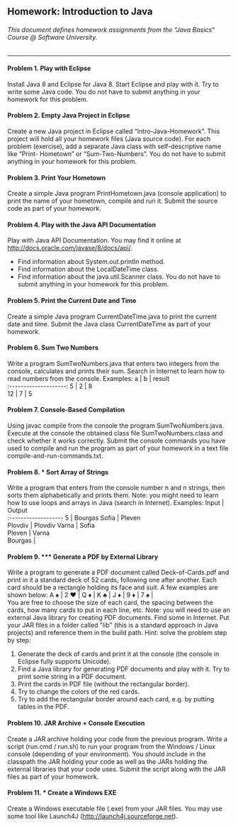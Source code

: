 ## Homework: Introduction to Java

###### This document defines homework assignments from the “Java Basics“ Course @ Software University. 
------------------------------------------

#### Problem 1. Play with Eclipse
Install Java 8 and Eclipse for Java 8. Start Eclipse and play with it. Try to write some Java code. You do not have to submit anything in your homework for this problem.

#### Problem 2.	Empty Java Project in Eclipse
Create a new Java project in Eclipse called “Intro-Java-Homework”. This project will hold all your homework files (Java source code). For each problem (exercise), add a separate Java class with self-descriptive name like “Print- Hometown” or “Sum-Two-Numbers”. You do not have to submit anything in your homework for this problem.

#### Problem 3.	Print Your Hometown
Create a simple Java program PrintHometown.java (console application) to print the name of your hometown, compile and run it. Submit the source code as part of your homework.

#### Problem 4.	Play with the Java API Documentation
Play with Java API Documentation. You may find it online at http://docs.oracle.com/javase/8/docs/api/.
* Find information about System.out.println method.
* Find information about the LocalDateTime class.
* Find information about the java.util.Scanner class.
You do not have to submit anything in your homework for this problem.

#### Problem 5.	Print the Current Date and Time
Create a simple Java program CurrentDateTime.java to print the current date and time. Submit the Java class CurrentDateTime as part of your homework.

#### Problem 6.	Sum Two Numbers
Write a program SumTwoNumbers.java that enters two integers from the console, calculates and prints their sum. Search in Internet to learn how to read numbers from the console. Examples:
  a  |  b  |  result  
:--------------------:
  5  |  2  |    8     
  12 |  7  |    5     

#### Problem 7.	Console-Based Compilation
Using javac compile from the console the program SumTwoNumbers.java. Execute at the console the obtained class file SumTwoNumbers.class and check whether it works correctly. Submit the console commands you have used to compile and run the program as part of your homework in a text file compile-and-run-commands.txt.

#### Problem 8.	* Sort Array of Strings
Write a program that enters from the console number n and n strings, then sorts them alphabetically and prints them. Note: you might need to learn how to use loops and arrays in Java (search in Internet). Examples:
   Input  |  Output  
:-------------------
  5       |  Bourgas 
  Sofia   |  Pleven  
  Plovdiv |  Plovdiv 
  Varna   |  Sofia   
  Pleven  |  Varna   
  Bourgas | 

#### Problem 9.	*** Generate a PDF by External Library
Write a program to generate a PDF document called Deck-of-Cards.pdf and print in it a standard deck of 52 cards, following one after another. Each card should be a rectangle holding its face and suit. A few examples are shown below:
 A ♠ | 2 ♥ | Q ♦ | K ♣ | J ♦ | 9 ♦ | 7 ♠ |
 <br>
You are free to choose the size of each card, the spacing between the cards, how many cards to put in each line, etc. 
Note: you will need to use an external Java library for creating PDF documents. Find some in Internet. Put your JAR files in a folder called "lib" (this is a standard approach in Java projects) and reference them in the build path.
Hint: solve the problem step by step:
1. 	Generate the deck of cards and print it at the console (the console in Eclipse fully supports Unicode).
2. 	Find a Java library for generating PDF documents and play with it. Try to print some string in a PDF document.
3. 	Print the cards in PDF file (without the rectangular border).
4. 	Try to change the colors of the red cards.
5. 	Try to add the rectangular border around each card, e.g. by putting tables in the PDF.

#### Problem 10.	JAR Archive + Console Execution
Create a JAR archive holding your code from the previous program. Write a script (run.cmd / run.sh) to run your program from the Windows / Linux console (depending of your environment). You should include in the classpath the JAR holding your code as well as the JARs holding the external libraries that your code uses. Submit the script along with the JAR files as part of your homework.

#### Problem 11.	* Create a Windows EXE
Create a Windows executable file (.exe) from your JAR files. You may use some tool like Launch4J (http://launch4j.sourceforge.net).